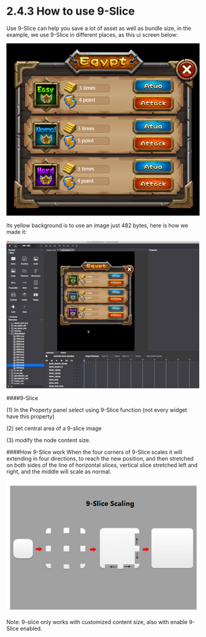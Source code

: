 # 2.4.3 How to use 9-Slice

Use 9-Slice can help you save a lot of asset as well as bundle size, in the example, we use 9-Slice in different places, as this ui screen below:

![Image](res/image125.png)

Its yellow background is to use an image just 482 bytes, here is how we made it:

![Image](res/image133.gif)

####9-Slice

(1) In the Property panel select using 9-Slice function (not every widget have this property)

(2) set central area of a 9-slice image

(3) modify the node content size.

####How 9-Slice work
When the four corners of 9-Slice scales it will extending in four directions, to reach the new position, and then stretched on both sides of the line of horizontal slices, vertical slice stretched left and right, and the middle will scale as normal.

![Image](res/image004.png)

Note: 9-slice only works with customized content size, also with enable 9-Slice enabled.
